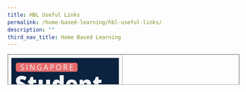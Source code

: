 ```yaml
---
title: HBL Useful Links
permalink: /home-based-learning/hbl-useful-links/
description: ""
third_nav_title: Home Based Learning
---
```

<table style="margin: 0px 10px 0px 0px; outline: 0px; padding: 0px; border-collapse: collapse !important; border: 1px solid rgb(170, 170, 170); color: rgb(8, 26, 74); font-family: Rubik, sans-serif; font-size: 16px; font-style: normal; font-variant-ligatures: normal; font-variant-caps: normal; font-weight: 400; letter-spacing: normal; orphans: 2; text-align: left; text-transform: none; white-space: normal; widows: 2; word-spacing: 0px; -webkit-text-stroke-width: 0px; text-decoration-thickness: initial; text-decoration-style: initial; text-decoration-color: initial; width: 527px; height: 70px;" class="iveo_table ives_tab_simple3 ive_eobj_left"><tbody style="margin: 0px; outline: 0px; padding: 0px;"><tr style="margin: 0px; outline: 0px; padding: 0px;"><td style="margin: 0px; outline: 0px; padding: 7px; text-align: center; border: 1px solid rgb(170, 170, 170); width: 263px;"><img style="margin: 0px 10px 0px 0px; outline: none; padding: 0px; border: none; float: left; max-width: 100%; height: 195px; width: 261px;" class="ive_eobj_left" alt="Annotation 2022-03-01 152812.jpg" src="/images/Annotation%202022-03-01%20152812.jpeg"><br style="margin: 0px; outline: 0px; padding: 0px;"></td><td style="margin: 0px; outline: 0px; padding: 7px; text-align: center; border: 1px solid rgb(170, 170, 170); width: 263px;"><a style="margin: 0px; outline: 0px; padding: 0px; color: rgb(64, 103, 174); text-decoration: none;" target="" href="https://vle.learning.moe.edu.sg/login">SLS Login</a><br style="margin: 0px; outline: 0px; padding: 0px;"></td></tr><tr style="margin: 0px; outline: 0px; padding: 0px;"><td style="margin: 0px; outline: 0px; padding: 7px; text-align: center; border: 1px solid rgb(170, 170, 170);"><img style="margin: 0px 10px 0px 0px; outline: none; padding: 0px; border: none; float: left; max-width: 100%; height: auto !important;" class="ive_eobj_left" alt="Annotation 2022-03-01 153002.jpg" src="/images/Annotation%202022-03-01%20153002.jpeg"><br style="margin: 0px; outline: 0px; padding: 0px;"></td><td style="margin: 0px; outline: 0px; padding: 7px; text-align: center; border: 1px solid rgb(170, 170, 170);"><a style="margin: 0px; outline: 0px; padding: 0px; color: rgb(64, 103, 174); text-decoration: none;" target="" href="https://www.moe.gov.sg/-/media/files/parent-kit/Parent-Kit_Supporting-your-child-during-Full-HBL.pdf">Parent Kit (HBL)</a>&nbsp;</td></tr><tr style="margin: 0px; outline: 0px; padding: 0px;"><td style="margin: 0px; outline: 0px; padding: 7px; text-align: center; border: 1px solid rgb(170, 170, 170); width: 60px;"><img style="margin: 0px 10px 0px 0px; outline: none; padding: 0px; border: none; float: left; max-width: 100%; height: auto !important;" class="ive_eobj_left" alt="Annotation 2022-03-01 153138.jpg" src="/images/Annotation%202022-03-01%20153138.jpeg"><br style="margin: 0px; outline: 0px; padding: 0px;"></td><td style="margin: 0px; outline: 0px; padding: 7px; text-align: center; border: 1px solid rgb(170, 170, 170); width: 60px;"><a style="margin: 0px; outline: 0px; padding: 0px; color: rgb(64, 103, 174); text-decoration: none;" target="" href="https://www.moe.gov.sg/-/media/files/parent-kit/my-independent-learner.pdf">Parent Kit (My Independent Learner)</a></td></tr></tbody></table>